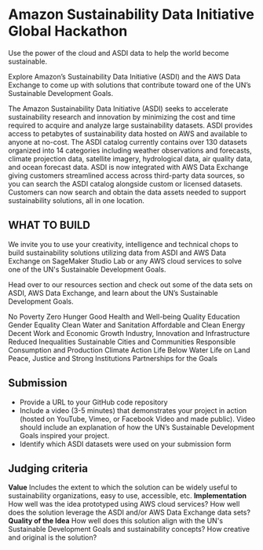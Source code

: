 # Amazon Sustainability Data Initiative Global Hackathon

Use the power of the cloud and ASDI data to help the world become sustainable.

Explore Amazon’s Sustainability Data Initiative (ASDI) and the AWS Data Exchange to come up with solutions that contribute toward one of the UN’s Sustainable Development Goals. 

The Amazon Sustainability Data Initiative (ASDI) seeks to accelerate sustainability research and innovation by minimizing the cost and time required to acquire and analyze large sustainability datasets. ASDI provides access to petabytes of sustainability data hosted on AWS and available to anyone at no-cost. The ASDI catalog currently contains over 130 datasets organized into 14 categories including weather observations and forecasts, climate projection data, satellite imagery, hydrological data, air quality data, and ocean forecast data. ASDI is now integrated with AWS Data Exchange giving customers streamlined access across third-party data sources, so you can search the ASDI catalog alongside custom or licensed datasets. Customers can now search and obtain the data assets needed to support sustainability solutions, all in one location.

## WHAT TO BUILD
We invite you to use your creativity, intelligence and technical chops to build sustainability solutions utilizing data from ASDI and AWS Data Exchange on SageMaker Studio Lab or any AWS cloud services to solve one of the UN's Sustainable Development Goals.

Head over to our resources section and check out some of the data sets on ASDI, AWS Data Exchange, and learn about the UN’s Sustainable Development Goals.

No Poverty
Zero Hunger
Good Health and Well-being
Quality Education
Gender Equality
Clean Water and Sanitation
Affordable and Clean Energy
Decent Work and Economic Growth
Industry, Innovation and Infrastructure
Reduced Inequalities
Sustainable Cities and Communities
Responsible Consumption and Production
Climate Action
Life Below Water
Life on Land
Peace, Justice and Strong Institutions
Partnerships for the Goals

## Submission
- Provide a URL to your GitHub code repository
- Include a video (3-5 minutes) that demonstrates your project in action (hosted on YouTube, Vimeo, or Facebook Video and made public). Video should include an explanation of how the UN’s Sustainable Development Goals inspired your project.
- Identify which ASDI datasets were used on your submission form

## Judging criteria
**Value**
Includes the extent to which the solution can be widely useful to sustainability organizations, easy to use, accessible, etc.
**Implementation**
How well was the idea prototyped using AWS cloud services? How well does the solution leverage the ASDI and/or AWS Data Exchange data sets?
**Quality of the Idea**
How well does this solution align with the UN's Sustainable Development Goals and sustainability concepts? How creative and original is the solution?